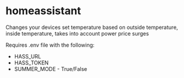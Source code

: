 # homeassistant
Changes your devices set temperature based on outside temperature, inside temperature, takes into account power price surges

Requires .env file with the following:
* HASS_URL
* HASS_TOKEN
* SUMMER_MODE - True/False